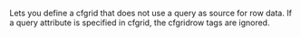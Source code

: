 Lets you define a cfgrid that does not use a query as source for row data. If a query attribute is
  specified in cfgrid, the cfgridrow tags are ignored.